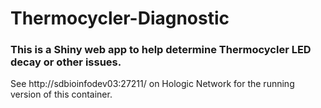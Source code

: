 # Thermocycler-Diagnostic
### This is a Shiny web app to help determine Thermocycler LED decay or other issues.

See http://sdbioinfodev03:27211/ on Hologic Network for the running version of this container.
